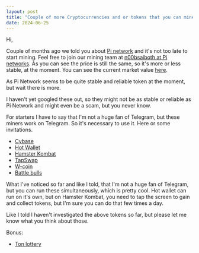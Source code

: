 ```yaml
---
layout: post
title: "Couple of more Cryptocurrencies and or tokens that you can mine with your smartphone"
date: 2024-06-25
---
```



Hi,

Couple of months ago we told you about [Pi network](https://minepi.com) and it's not too late to start mining. Feel free to join our mining team at [n00bsaiboth at Pi networks](https://minepi.com/n00bsaiboth). As you can see the price is still the same, so it's more or less stable, at the moment. You can see the current market value [here](https://coinmarketcap.com/currencies/pinetwork/).

As Pi Network seems to be quite stable and reliable token at the moment, but wait there is more.

I haven't yet googled these out, so they might not be as stable or reliable as Pi Network and might even be a scam, but you never know.

For starters I have to say that I'm not a huge fan of Telegram, but these miners work on Telegram. So it's necessary to use it. Here or some invitations.

- [Cybase](https://t.me/CyberbaseFarm_bot?start=6292274138)
- [Hot Wallet](https://t.me/herewalletbot/app?startapp=16374163)
- [Hamster Kombat](https://t.me/hamster_kombaT_bot/start?startapp=kentId6292274138)
- [TapSwap](https://t.me/tapswap_mirror_1_bot?start=r_6292274138)
- [W-coin](https://t.me/wcoin_tapbot?start=NjI5MjI3NDEzOA==)
- [Battle bulls](https://t.me/battle_games_com_bot/start?startapp=frndId6292274138)

What I've noticed so far and like I told, that I'm not a huge fan of Telegram, but you can run these simultaneously, which is pretty cool. Hot wallet can run on it's own, but on Hamster Kombat, you need to tap the screen to gain and collect tokens, but I'm sure you can do that few times a day.  

Like I told I haven't investigated the above tokens so far, but please let me know what you think about those.

Bonus:

- [Ton lottery](https://TONfree.win/?r=294577)
